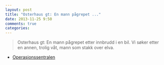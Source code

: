 ```yaml
---
layout: post
title: "Osterhaus gt: En mann pågrepet ..."
date: 2013-11-25 9:50
comments: true
categories: 
---
```


> Osterhaus gt: En mann pågrepet etter innbrudd i en bil. Vi søker etter en annen, trolig våt, mann som stakk over elva.
- [Operasjonssentralen](https://twitter.com/oslopolitiops/status/405030778410504192)
